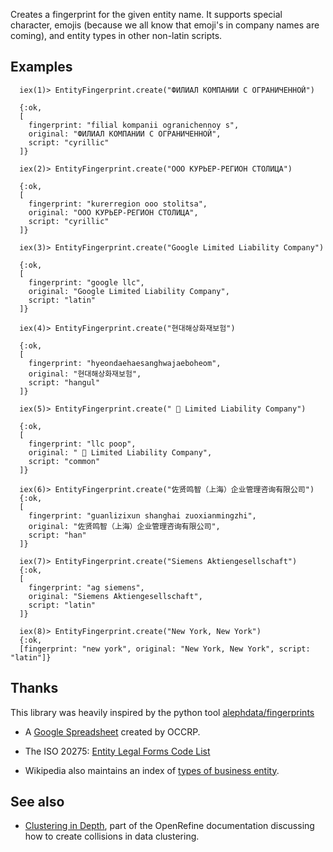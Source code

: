 Creates a fingerprint for the given entity name. It supports special character, emojis (because we all know that emoji's in company names are coming), and entity types in other non-latin scripts.

  ## Examples

  ```
    iex(1)> EntityFingerprint.create("ФИЛИАЛ КОМПАНИИ С ОГРАНИЧЕННОЙ")

    {:ok,
    [
      fingerprint: "filial kompanii ogranichennoy s",
      original: "ФИЛИАЛ КОМПАНИИ С ОГРАНИЧЕННОЙ",
      script: "cyrillic"
    ]}

    iex(2)> EntityFingerprint.create("ООО КУРЬЕР-РЕГИОН СТОЛИЦА")

    {:ok,
    [
      fingerprint: "kurerregion ooo stolitsa",
      original: "ООО КУРЬЕР-РЕГИОН СТОЛИЦА",
      script: "cyrillic"
    ]}

    iex(3)> EntityFingerprint.create("Google Limited Liability Company")

    {:ok,
    [
      fingerprint: "google llc",
      original: "Google Limited Liability Company",
      script: "latin"
    ]}

    iex(4)> EntityFingerprint.create("현대해상화재보험")

    {:ok,
    [
      fingerprint: "hyeondaehaesanghwajaeboheom",
      original: "현대해상화재보험",
      script: "hangul"
    ]}

    iex(5)> EntityFingerprint.create(" 💩 Limited Liability Company")

    {:ok,
    [
      fingerprint: "llc poop",
      original: " 💩 Limited Liability Company",
      script: "common"
    ]}

    iex(6)> EntityFingerprint.create("佐贤鸣智（上海）企业管理咨询有限公司")
    {:ok,
    [
      fingerprint: "guanlizixun shanghai zuoxianmingzhi",
      original: "佐贤鸣智（上海）企业管理咨询有限公司",
      script: "han"
    ]}

    iex(7)> EntityFingerprint.create("Siemens Aktiengesellschaft")
    {:ok,
    [
      fingerprint: "ag siemens",
      original: "Siemens Aktiengesellschaft",
      script: "latin"
    ]}

    iex(8)> EntityFingerprint.create("New York, New York")
    {:ok,
    [fingerprint: "new york", original: "New York, New York", script: "latin"]}
  ```
  ## Thanks

  This library was heavily inspired by the python tool [alephdata/fingerprints](https://github.com/alephdata/fingerprints)

  - A [Google Spreadsheet](https://docs.google.com/spreadsheets/d/1Cw2xQ3hcZOAgnnzejlY5Sv3OeMxKePTqcRhXQU8rCAw/edit?ts=5e7754cf#gid=0) created by OCCRP.

  - The ISO 20275: [Entity Legal Forms Code List](https://www.gleif.org/en/about-lei/code-lists/iso-20275-entity-legal-forms-code-list)

  - Wikipedia also maintains an index of [types of business entity](https://en.wikipedia.org/wiki/Types_of_business_entity).

  ## See also

  - [Clustering in Depth](https://github.com/OpenRefine/OpenRefine/wiki/Clustering-In-Depth), part of the OpenRefine documentation discussing how to create collisions in data clustering.
